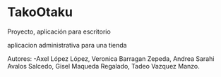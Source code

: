 # TakoOtaku
Proyecto, aplicación para escritorio

aplicacion administrativa para una tienda

Autores: -Axel López López, Veronica Barragan Zepeda, Andrea Sarahi Avalos Salcedo, Gisel Maqueda Regalado, Tadeo Vazquez Manzo.
